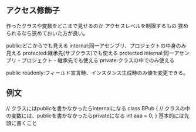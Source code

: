 ## アクセス修飾子
作ったクラスや変数をどこまで見せるのか
アクセスレベルを制限するもの
狭められるなら狭めておいた方が良い。

public:どこからでも見える
internal:同一アセンブリ、プロジェクトの中身のみ見える
protected:継承先(サブクラス)でも使える
protected internal:同一アセンブリ・プロジェクト・継承先でも使える
private:クラスの中でのみ使える

public readonly:フィールド宣言時、インスタンス生成時のみ値を変更できる。

## 例文
// クラスにはpublicを書かなかったらinternalになる
class BPub
{
    // クラスの中の変数には、publicを書かなかったらprivateになる
    int aaa = 0;
}
基本的には先頭に書くこと
